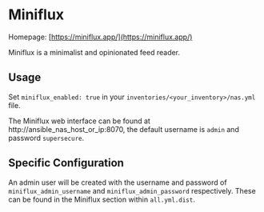 # Miniflux

Homepage: [https://miniflux.app/](https://miniflux.app/)

Miniflux is a minimalist and opinionated feed reader.

## Usage

Set `miniflux_enabled: true` in your `inventories/<your_inventory>/nas.yml` file.

The Miniflux web interface can be found at http://ansible_nas_host_or_ip:8070, the default username is `admin` and password `supersecure`.

## Specific Configuration

An admin user will be created with the username and password of `miniflux_admin_username` and `miniflux_admin_password` respectively. These can be found in the Miniflux section within `all.yml.dist`.